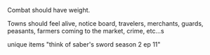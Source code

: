Combat should have weight.

Towns should feel alive, notice board, travelers, merchants, guards, peasants, farmers coming to the market, crime, etc...s

unique items "think of saber's sword season 2 ep 11"
